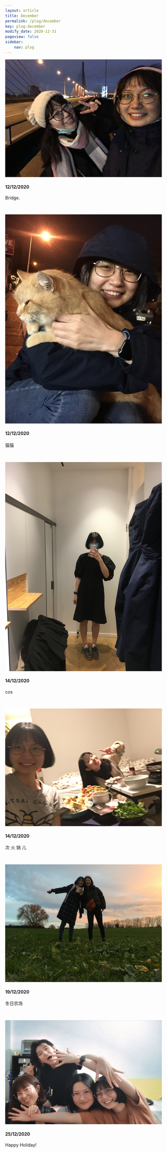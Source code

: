 ```yaml
---
layout: article
title: December
permalink: /plog/december
key: plog-december
modify_date: 2020-12-31
pageview: false
sidebar:
    nav: plog
---
```


<!--more-->

<div class="card">
  <div class="card__image">
    <img class="image" src="https://github.com/Yuleii/Yuleii.github.io/raw/master/pictures/plog_pics/december/20201212_1.JPG"/>
  </div>
  <div class="card__content">
    <div class="card__header">
      <h4>12/12/2020</h4>
    </div>
    <p>
      Bridge.
    </p>
  </div>
</div>

&nbsp;

<div class="card">
  <div class="card__image">
    <img class="image" src="https://github.com/Yuleii/Yuleii.github.io/raw/master/pictures/plog_pics/december/20201212_2.JPG"/>
  </div>
  <div class="card__content">
    <div class="card__header">
      <h4>12/12/2020</h4>
    </div>
    <p>
    猫猫
    </p>
  </div>
</div>

&nbsp;

<div class="card">
  <div class="card__image">
    <img class="image" src="https://github.com/Yuleii/Yuleii.github.io/raw/master/pictures/plog_pics/december/20201214_1.JPG"/>
  </div>
  <div class="card__content">
    <div class="card__header">
      <h4>14/12/2020</h4>
    </div>
    <p>
    cos
    </p>
  </div>
</div>

&nbsp;

<div class="card">
  <div class="card__image">
    <img class="image" src="https://github.com/Yuleii/Yuleii.github.io/raw/master/pictures/plog_pics/december/20201214_2.JPG"/>
  </div>
  <div class="card__content">
    <div class="card__header">
      <h4>14/12/2020</h4>
    </div>
    <p>
    次 火 锅 儿
    </p>
  </div>
</div>

&nbsp;

<div class="card">
  <div class="card__image">
    <img class="image" src="https://github.com/Yuleii/Yuleii.github.io/raw/master/pictures/plog_pics/december/20201219.JPG"/>
  </div>
  <div class="card__content">
    <div class="card__header">
      <h4>19/12/2020</h4>
    </div>
    <p>
    冬日农场
    </p>
  </div>
</div>

&nbsp;


<div class="card">
  <div class="card__image">
    <img class="image" src="https://github.com/Yuleii/Yuleii.github.io/raw/master/pictures/plog_pics/december/20201225.JPG"/>
  </div>
  <div class="card__content">
    <div class="card__header">
      <h4>25/12/2020</h4>
    </div>
    <p>
    Happy Holiday!
    </p>
  </div>
</div>

&nbsp;